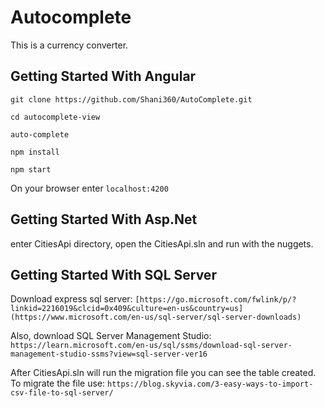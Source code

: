 # Autocomplete
This is a currency converter.

## Getting Started With Angular
`git clone https://github.com/Shani360/AutoComplete.git`


`cd autocomplete-view`

`auto-complete`


`npm install`


`npm start`

On your browser enter `localhost:4200`


## Getting Started With Asp.Net
enter CitiesApi directory, open the CitiesApi.sln and run with the nuggets.


## Getting Started With SQL Server

Download express sql server:
`[https://go.microsoft.com/fwlink/p/?linkid=2216019&clcid=0x409&culture=en-us&country=us](https://www.microsoft.com/en-us/sql-server/sql-server-downloads)`

Also, download SQL Server Management Studio:
`https://learn.microsoft.com/en-us/sql/ssms/download-sql-server-management-studio-ssms?view=sql-server-ver16`

After CitiesApi.sln will run the migration file you can see the table created.
To migrate the file use: `https://blog.skyvia.com/3-easy-ways-to-import-csv-file-to-sql-server/`




